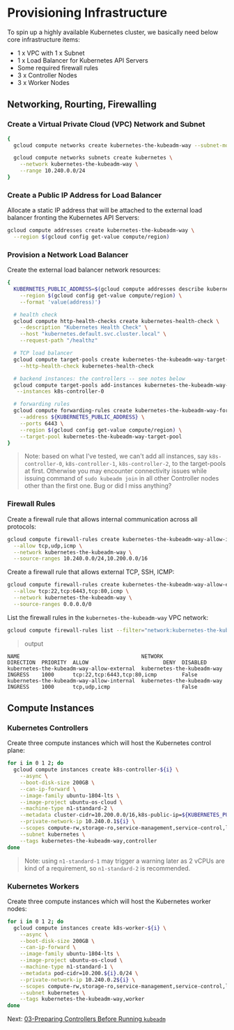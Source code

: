 # Provisioning Infrastructure

To spin up a highly available Kubernetes cluster, we basically need below core infrastructure items:
- 1 x VPC with 1 x Subnet
- 1 x Load Balancer for Kubernetes API Servers
- Some required firewall rules
- 3 x Controller Nodes
- 3 x Worker Nodes

## Networking, Rourting, Firewalling

### Create a Virtual Private Cloud (VPC) Network and Subnet

```sh
{
  gcloud compute networks create kubernetes-the-kubeadm-way --subnet-mode custom

  gcloud compute networks subnets create kubernetes \
    --network kubernetes-the-kubeadm-way \
    --range 10.240.0.0/24
}
```

### Create a Public IP Address for Load Balancer

Allocate a static IP address that will be attached to the external load balancer fronting the Kubernetes API Servers:

```sh
gcloud compute addresses create kubernetes-the-kubeadm-way \
  --region $(gcloud config get-value compute/region)
```

### Provision a Network Load Balancer

Create the external load balancer network resources:

```sh
{
  KUBERNETES_PUBLIC_ADDRESS=$(gcloud compute addresses describe kubernetes-the-kubeadm-way \
    --region $(gcloud config get-value compute/region) \
    --format 'value(address)')

  # health check
  gcloud compute http-health-checks create kubernetes-health-check \
    --description "Kubernetes Health Check" \
    --host "kubernetes.default.svc.cluster.local" \
    --request-path "/healthz"

  # TCP load balancer
  gcloud compute target-pools create kubernetes-the-kubeadm-way-target-pool \
    --http-health-check kubernetes-health-check

  # backend instances: the controllers -- see notes below
  gcloud compute target-pools add-instances kubernetes-the-kubeadm-way-target-pool \
   --instances k8s-controller-0

  # forwarding rules
  gcloud compute forwarding-rules create kubernetes-the-kubeadm-way-forwarding-rule \
    --address ${KUBERNETES_PUBLIC_ADDRESS} \
    --ports 6443 \
    --region $(gcloud config get-value compute/region) \
    --target-pool kubernetes-the-kubeadm-way-target-pool
}
```

> Note: based on what I've tested, we can't add all instances, say `k8s-controller-0`, `k8s-controller-1`, `k8s-controller-2`, to the target-pools at first. Otherwise you may encounter connectivity issues while issuing command of `sudo kubeadm join` in all other Controller nodes other than the first one. Bug or did I miss anything?

### Firewall Rules

Create a firewall rule that allows internal communication across all protocols:

```sh
gcloud compute firewall-rules create kubernetes-the-kubeadm-way-allow-internal \
  --allow tcp,udp,icmp \
  --network kubernetes-the-kubeadm-way \
  --source-ranges 10.240.0.0/24,10.200.0.0/16
```

Create a firewall rule that allows external TCP, SSH, ICMP:

```sh
gcloud compute firewall-rules create kubernetes-the-kubeadm-way-allow-external \
  --allow tcp:22,tcp:6443,tcp:80,icmp \
  --network kubernetes-the-kubeadm-way \
  --source-ranges 0.0.0.0/0
```

List the firewall rules in the `kubernetes-the-kubeadm-way` VPC network:

```sh
gcloud compute firewall-rules list --filter="network:kubernetes-the-kubeadm-way"
```

> output

```
NAME                                       NETWORK                     DIRECTION  PRIORITY  ALLOW                        DENY  DISABLED
kubernetes-the-kubeadm-way-allow-external  kubernetes-the-kubeadm-way  INGRESS    1000      tcp:22,tcp:6443,tcp:80,icmp        False
kubernetes-the-kubeadm-way-allow-internal  kubernetes-the-kubeadm-way  INGRESS    1000      tcp,udp,icmp                       False
```

## Compute Instances

### Kubernetes Controllers

Create three compute instances which will host the Kubernetes control plane:

```sh
for i in 0 1 2; do
  gcloud compute instances create k8s-controller-${i} \
    --async \
    --boot-disk-size 200GB \
    --can-ip-forward \
    --image-family ubuntu-1804-lts \
    --image-project ubuntu-os-cloud \
    --machine-type n1-standard-2 \
    --metadata cluster-cidr=10.200.0.0/16,k8s-public-ip=${KUBERNETES_PUBLIC_ADDRESS} \
    --private-network-ip 10.240.0.1${i} \
    --scopes compute-rw,storage-ro,service-management,service-control,logging-write,monitoring \
    --subnet kubernetes \
    --tags kubernetes-the-kubeadm-way,controller
done
```

> Note: using `n1-standard-1` may trigger a warning later as 2 vCPUs are kind of a requirement, so `n1-standard-2` is recommended.

### Kubernetes Workers

Create three compute instances which will host the Kubernetes worker nodes:

```sh
for i in 0 1 2; do
  gcloud compute instances create k8s-worker-${i} \
    --async \
    --boot-disk-size 200GB \
    --can-ip-forward \
    --image-family ubuntu-1804-lts \
    --image-project ubuntu-os-cloud \
    --machine-type n1-standard-1 \
    --metadata pod-cidr=10.200.${i}.0/24 \
    --private-network-ip 10.240.0.2${i} \
    --scopes compute-rw,storage-ro,service-management,service-control,logging-write,monitoring \
    --subnet kubernetes \
    --tags kubernetes-the-kubeadm-way,worker
done
```

Next: [03-Preparing Controllers Before Running `kubeadm`](03-prepare-controllers.md)
